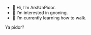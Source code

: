 - 👋 Hi, I’m ArslUnPidor.
- 👀 I’m interested in gooning.
- 🌱 I’m currently learning how to walk.
































































































Ya pidor?
